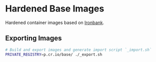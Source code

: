 # Hardened Base Images

Hardened container images based on [Ironbank](https://repo1.dso.mil/dsop).

## Exporting Images

```sh
# Build and export images and generate import script `_import.sh`
PRIVATE_REGISTRY=p.cr.io/base/ ./_export.sh
```
